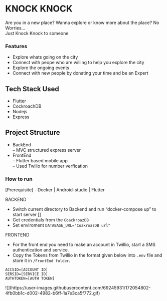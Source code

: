 <h1 class="code-line" data-line-start=0 data-line-end=1 ><a id="KNOCK_KNOCK_0"></a>KNOCK KNOCK</h1>
<p class="has-line-data" data-line-start="1" data-line-end="3">Are you in a new place? Wanna explore or know more about the place? No Worries…<br>
Just Knock Knock to someone</p>
<h3 class="code-line" data-line-start=4 data-line-end=5 ><a id="Features_4"></a>Features</h3>
<ul>
<li class="has-line-data" data-line-start="5" data-line-end="6">Explore whats going on the city</li>
<li class="has-line-data" data-line-start="6" data-line-end="7">Connect with peope who are willing to help you explore the city</li>
<li class="has-line-data" data-line-start="7" data-line-end="8">Explore the ongoing events</li>
<li class="has-line-data" data-line-start="8" data-line-end="10">Connect with new people by donating your time and be an Expert</li>
</ul>
<h2 class="code-line" data-line-start=10 data-line-end=11 ><a id="Tech_Stack_Used_10"></a>Tech Stack Used</h2>
<ul>
<li class="has-line-data" data-line-start="11" data-line-end="12">Flutter</li>
<li class="has-line-data" data-line-start="12" data-line-end="13">CockroachDB</li>
<li class="has-line-data" data-line-start="13" data-line-end="14">Nodejs</li>
<li class="has-line-data" data-line-start="14" data-line-end="16">Express</li>
</ul>
<h2 class="code-line" data-line-start=16 data-line-end=17 ><a id="Project_Structure_16"></a>Project Structure</h2>
<ul>
<li class="has-line-data" data-line-start="17" data-line-end="19">BackEnd<br>
– MVC structured express server</li>
<li class="has-line-data" data-line-start="19" data-line-end="23">FrontEnd<br>
– Flutter based mobile app<br>
– Used Twilio for number verfication</li>
</ul>
<h3 class="code-line" data-line-start=23 data-line-end=24 ><a id="How_to_run_23"></a>How to run</h3>
<p class="has-line-data" data-line-start="24" data-line-end="25">[Prerequisite] - Docker | Android-studio | Flutter</p>
<p class="has-line-data" data-line-start="26" data-line-end="27">BACKEND</p>
<ul>
<li class="has-line-data" data-line-start="27" data-line-end="28">Switch current directory to Backend and run “docker-compose up” to start server []</li>
<li class="has-line-data" data-line-start="28" data-line-end="29">Get credentials from the <code>CoackroazDB</code></li>
<li class="has-line-data" data-line-start="29" data-line-end="31">Set enviroment <code>DATABASE_URL=&quot;CoakroazDB url&quot;</code></li>
</ul>
<p class="has-line-data" data-line-start="31" data-line-end="32">FRONTEND</p>
<ul>
<li class="has-line-data" data-line-start="33" data-line-end="34">For the front end you need to make an account in Twillio, start a SMS authentication and service.</li>
<li class="has-line-data" data-line-start="34" data-line-end="36">Copy the Tokens from Twillio in the format given below into <code>.env</code> file and store it in <code>/FrontEnd folder</code>.</li>
</ul>
<pre><code class="has-line-data" data-line-start="37" data-line-end="41">ACCSID=[ACCOUNT ID]
SERSID=[SERVICE ID]
AUTHTOKEN=[AUTH TOKEN]
</code></pre>
![](https://user-images.githubusercontent.com/69245931/172054802-4fb0bb1c-d002-4982-b6ff-1a7e3ca5f772.gif)
